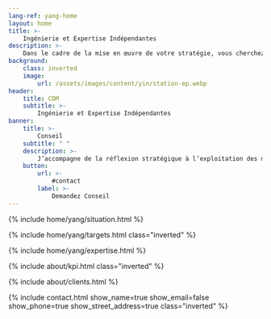 ```yaml
---
lang-ref: yang-home
layout: home
title: >-
    Ingénierie et Expertise Indépendantes
description: >-
    Dans le cadre de la mise en œuvre de votre stratégie, vous cherchez à palier un manque de ressources humaines, un manque de compétences ou bien vous souhaitez un regard extérieur pour affiner vos projets d’investissement traduisant votre stratégie.
background:
    class: inverted
    image:
        url: /assets/images/content/yin/station-ep.webp
header:
    title: CDM
    subtitle: >-
        Ingénierie et Expertise Indépendantes
banner:
    title: >-
        Conseil
    subtitle: " "
    description: >-
        J’accompagne de la réflexion stratégique à l’exploitation des moyens.
    button:
        url: >-
            #contact
        label: >-
            Demandez Conseil
---
```


{% include home/yang/situation.html %}

{% include home/yang/targets.html class="inverted" %}

{% include home/yang/expertise.html %}

{% include about/kpi.html class="inverted" %}

{% include about/clients.html %}

{% include contact.html show_name=true show_email=false show_phone=true show_street_address=true class="inverted" %}
